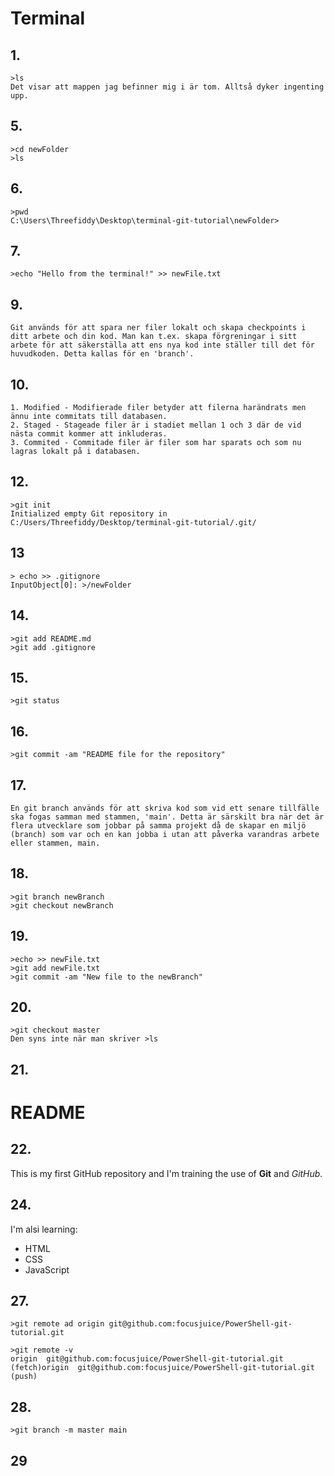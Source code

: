 # Terminal
## 1.

    >ls
    Det visar att mappen jag befinner mig i är tom. Alltså dyker ingenting upp.
## 5.

    >cd newFolder
    >ls
## 6.

    >pwd
    C:\Users\Threefiddy\Desktop\terminal-git-tutorial\newFolder>
## 7.

    >echo "Hello from the terminal!" >> newFile.txt
## 9.

    Git används för att spara ner filer lokalt och skapa checkpoints i ditt arbete och din kod. Man kan t.ex. skapa förgreningar i sitt arbete för att säkerställa att ens nya kod inte ställer till det för huvudkoden. Detta kallas för en 'branch'.
## 10.

    1. Modified - Modifierade filer betyder att filerna harändrats men ännu inte commitats till databasen.
    2. Staged - Stageade filer är i stadiet mellan 1 och 3 där de vid nästa commit kommer att inkluderas.
    3. Commited - Commitade filer är filer som har sparats och som nu lagras lokalt på i databasen.
## 12.

    >git init 
    Initialized empty Git repository in C:/Users/Threefiddy/Desktop/terminal-git-tutorial/.git/
## 13

    > echo >> .gitignore
    InputObject[0]: >/newFolder
## 14.

    >git add README.md
    >git add .gitignore
## 15.

    >git status
## 16.

    >git commit -am "README file for the repository"
## 17.

    En git branch används för att skriva kod som vid ett senare tillfälle ska fogas samman med stammen, 'main'. Detta är särskilt bra när det är flera utvecklare som jobbar på samma projekt då de skapar en miljö (branch) som var och en kan jobba i utan att påverka varandras arbete eller stammen, main.
## 18.

    >git branch newBranch
    >git checkout newBranch
## 19.

    >echo >> newFile.txt
    >git add newFile.txt
    >git commit -am "New file to the newBranch"
## 20.

    >git checkout master
    Den syns inte när man skriver >ls
## 21.
# README
## 22.

This is my first GitHub repository and I'm training the use of **Git** and *GitHub.*

## 24.

I'm alsi learning:
- HTML
- CSS
- JavaScript

## 27.

    >git remote ad origin git@github.com:focusjuice/PowerShell-git-tutorial.git

    >git remote -v
    origin  git@github.com:focusjuice/PowerShell-git-tutorial.git (fetch)origin  git@github.com:focusjuice/PowerShell-git-tutorial.git (push)
## 28.

    >git branch -m master main
## 29





